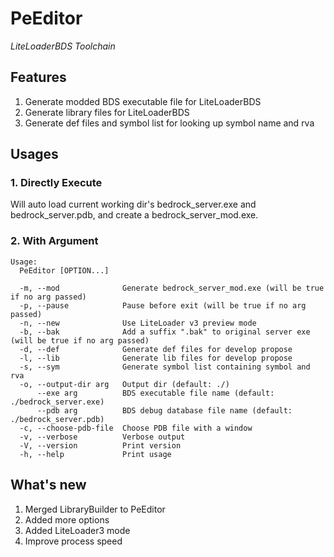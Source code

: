# PeEditor

_LiteLoaderBDS Toolchain_

## Features

1. Generate modded BDS executable file for LiteLoaderBDS
2. Generate library files for LiteLoaderBDS
3. Generate def files and symbol list for looking up symbol name and rva

## Usages

### 1. Directly Execute

Will auto load current working dir's bedrock_server.exe and bedrock_server.pdb, and create a bedrock_server_mod.exe.

### 2. With Argument

```
Usage:
  PeEditor [OPTION...]

  -m, --mod              Generate bedrock_server_mod.exe (will be true if no arg passed)
  -p, --pause            Pause before exit (will be true if no arg passed)
  -n, --new              Use LiteLoader v3 preview mode
  -b, --bak              Add a suffix ".bak" to original server exe (will be true if no arg passed)
  -d, --def              Generate def files for develop propose
  -l, --lib              Generate lib files for develop propose
  -s, --sym              Generate symbol list containing symbol and rva
  -o, --output-dir arg   Output dir (default: ./)
      --exe arg          BDS executable file name (default: ./bedrock_server.exe)
      --pdb arg          BDS debug database file name (default: ./bedrock_server.pdb)
  -c, --choose-pdb-file  Choose PDB file with a window
  -v, --verbose          Verbose output
  -V, --version          Print version
  -h, --help             Print usage
```

## What's new
1. Merged LibraryBuilder to PeEditor
2. Added more options
3. Added LiteLoader3 mode
4. Improve process speed
